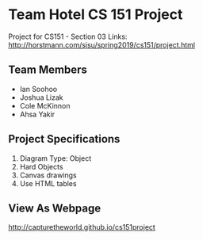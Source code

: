 # Team Hotel CS 151 Project
Project for CS151 - Section 03
Links:
http://horstmann.com/sjsu/spring2019/cs151/project.html

## Team Members
- Ian Soohoo
- Joshua Lizak
- Cole McKinnon
- Ahsa Yakir

## Project Specifications
1. Diagram Type: Object
2. Hard Objects
3. Canvas drawings
4. Use HTML tables

## View As Webpage
http://capturetheworld.github.io/cs151project